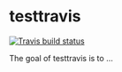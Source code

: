 
<!-- README.md is generated from README.Rmd. Please edit that file -->

# testtravis

<!-- badges: start -->

[![Travis build
status](https://travis-ci.org/DavisVaughan/testtravis.svg?branch=master)](https://travis-ci.org/DavisVaughan/testtravis)
<!-- badges: end -->

The goal of testtravis is to …
